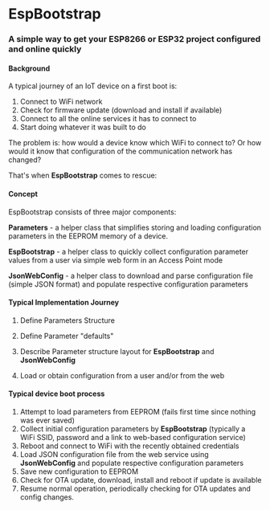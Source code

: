 # EspBootstrap

### A simple way to get your ESP8266 or ESP32 project configured and online quickly

#### Background

A typical journey of an IoT device on a first boot is:

1. Connect to WiFi network
2. Check for firmware update (download and install if available)
3. Connect to all the online services it has to connect to
4. Start doing whatever it was built to do

The problem is: how would a device know which WiFi to connect to? Or how would it know that configuration of the communication network has changed? 

That's when **EspBootstrap** comes to rescue:



#### **Concept**

EspBootstrap consists of three major components:

**Parameters** - a helper class that simplifies storing and loading configuration parameters in the EEPROM memory of a device. 

**EspBootstrap** - a helper class to quickly collect configuration parameter values from a user via simple web form in an Access Point mode

**JsonWebConfig** - a helper class to download and parse configuration file (simple JSON format) and populate respective configuration parameters 



#### Typical Implementation Journey

1. Define Parameters Structure

2. Define Parameter "defaults"

3. Describe Parameter structure layout for **EspBootstrap** and **JsonWebConfig**

4. Load or obtain configuration from a user and/or from the web

   

#### Typical device boot process

1. Attempt to load parameters from EEPROM (fails first time since nothing was ever saved)
2. Collect initial configuration parameters by **EspBootstrap** (typically a WiFi SSID, password and a link to web-based configuration service)
3. Reboot and connect to WiFi with the recently obtained credentials
4. Load JSON configuration file from the web service using **JsonWebConfig** and populate respective configuration parameters
5. Save new configuration to EEPROM
6. Check for OTA update, download, install and reboot if update is available
7. Resume normal operation, periodically checking for OTA updates and config changes.







